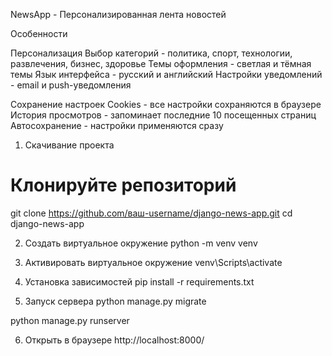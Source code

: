 NewsApp - Персонализированная лента новостей

Особенности

Персонализация
Выбор категорий - политика, спорт, технологии, развлечения, бизнес, здоровье
Темы оформления - светлая и тёмная темы
Язык интерфейса - русский и английский
Настройки уведомлений - email и push-уведомления

Сохранение настроек
Cookies - все настройки сохраняются в браузере
История просмотров - запоминает последние 10 посещенных страниц
Автосохранение - настройки применяются сразу

1. Скачивание проекта
# Клонируйте репозиторий
git clone https://github.com/ваш-username/django-news-app.git
cd django-news-app

2. Создать виртуальное окружение 
python -m venv venv

3. Активировать виртуальное окружение
venv\Scripts\activate

4. Установка зависимостей
pip install -r requirements.txt

5. Запуск сервера 
python manage.py migrate

python manage.py runserver

6. Открыть в браузере
http://localhost:8000/
